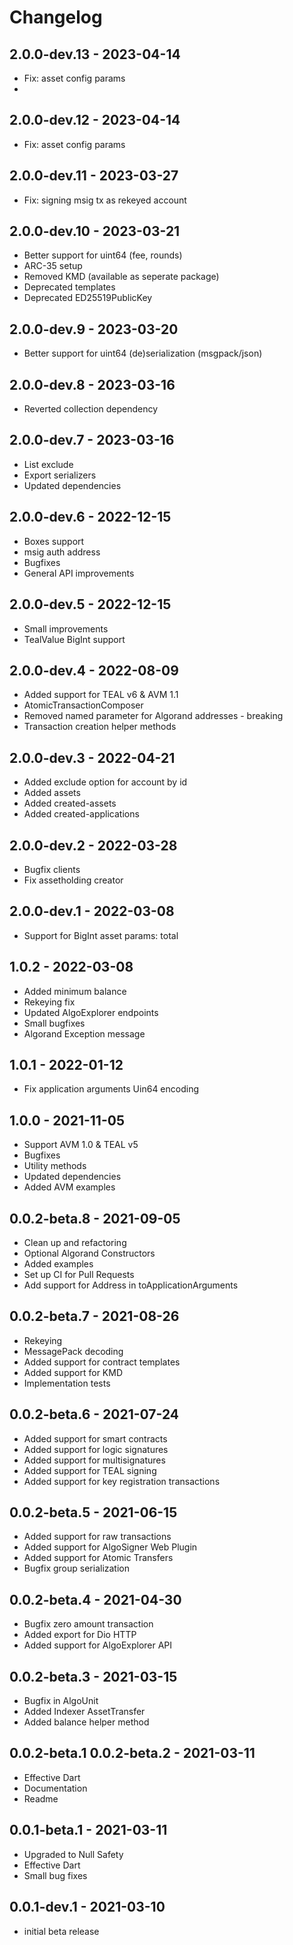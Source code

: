 # Changelog

## 2.0.0-dev.13 - 2023-04-14

- Fix: asset config params
- 
## 2.0.0-dev.12 - 2023-04-14

- Fix: asset config params

## 2.0.0-dev.11 - 2023-03-27

- Fix: signing msig tx as rekeyed account

## 2.0.0-dev.10 - 2023-03-21

- Better support for uint64 (fee, rounds)
- ARC-35 setup
- Removed KMD (available as seperate package)
- Deprecated templates
- Deprecated ED25519PublicKey

## 2.0.0-dev.9 - 2023-03-20

- Better support for uint64 (de)serialization (msgpack/json)

## 2.0.0-dev.8 - 2023-03-16

- Reverted collection dependency

## 2.0.0-dev.7 - 2023-03-16

- List exclude
- Export serializers
- Updated dependencies

## 2.0.0-dev.6 - 2022-12-15

- Boxes support
- msig auth address
- Bugfixes
- General API improvements

## 2.0.0-dev.5 - 2022-12-15

- Small improvements
- TealValue BigInt support

## 2.0.0-dev.4 - 2022-08-09

- Added support for TEAL v6 & AVM 1.1
- AtomicTransactionComposer
- Removed named parameter for Algorand addresses - breaking
- Transaction creation helper methods

## 2.0.0-dev.3 - 2022-04-21

- Added exclude option for account by id
- Added assets
- Added created-assets
- Added created-applications

## 2.0.0-dev.2 - 2022-03-28

- Bugfix clients
- Fix assetholding creator

## 2.0.0-dev.1 - 2022-03-08

- Support for BigInt asset params: total

## 1.0.2 - 2022-03-08

- Added minimum balance
- Rekeying fix
- Updated AlgoExplorer endpoints  
- Small bugfixes
- Algorand Exception message

## 1.0.1 - 2022-01-12

- Fix application arguments Uin64 encoding

## 1.0.0 - 2021-11-05

- Support AVM 1.0 & TEAL v5
- Bugfixes
- Utility methods
- Updated dependencies
- Added AVM examples

## 0.0.2-beta.8 - 2021-09-05

- Clean up and refactoring
- Optional Algorand Constructors
- Added examples
- Set up CI for Pull Requests
- Add support for Address in toApplicationArguments

## 0.0.2-beta.7 - 2021-08-26

- Rekeying
- MessagePack decoding
- Added support for contract templates
- Added support for KMD
- Implementation tests

## 0.0.2-beta.6 - 2021-07-24

- Added support for smart contracts
- Added support for logic signatures
- Added support for multisignatures
- Added support for TEAL signing
- Added support for key registration transactions

## 0.0.2-beta.5 - 2021-06-15

- Added support for raw transactions
- Added support for AlgoSigner Web Plugin
- Added support for Atomic Transfers
- Bugfix group serialization

## 0.0.2-beta.4 - 2021-04-30

- Bugfix zero amount transaction
- Added export for Dio HTTP
- Added support for AlgoExplorer API

## 0.0.2-beta.3 - 2021-03-15

- Bugfix in AlgoUnit
- Added Indexer AssetTransfer
- Added balance helper method

## 0.0.2-beta.1 0.0.2-beta.2 - 2021-03-11

- Effective Dart
- Documentation
- Readme

## 0.0.1-beta.1 - 2021-03-11

- Upgraded to Null Safety
- Effective Dart
- Small bug fixes

## 0.0.1-dev.1 - 2021-03-10

- initial beta release